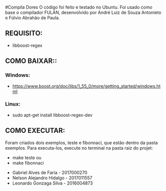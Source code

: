 #Compila Dores 
O código foi feito e testado no Ubuntu.
Foi usado como base o compilador FULAN, desenvolvido por André Luiz de Souza Antonieto e Fúlvio Abrahão de Paula.

## REQUISITO:
* libboost-regex

## COMO BAIXAR::
### Windows:
* https://www.boost.org/doc/libs/1_55_0/more/getting_started/windows.html
### Linux:
* sudo apt-get install libboost-regex-dev

## COMO EXECUTAR:
Foram criados dois exemplos, teste e fibonnaci, que estão dentro da pasta exemplos.
Para executa-los, execute no terminal na pasta raiz do projet:
* make teste
ou
* make fibonnaci

- Gabriel Alves de Faria - 2017000270
- Nelson Alejandro Hidalgo - 2017011557
- Leonardo Gonzaga Silva - 2016004873





